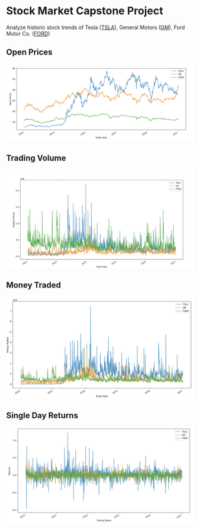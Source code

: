 # Stock Market Capstone Project

Analyze historic stock trends of Tesla ([TSLA](https://www.tradingview.com/symbols/NASDAQ-TSLA/)), General Motors ([GM](https://www.tradingview.com/symbols/NYSE-GM/)), Ford  Motor Co. ([FORD](https://www.tradingview.com/symbols/NYSE-F/))
  
## Open Prices
![open](/images/open%20prices.png)

## Trading Volume 
![volume](/images/trading%20volume.png)

## Money Traded
![Money](/images/money%20traded.png)

## Single Day Returns
![Returns](/images/returns.png)





